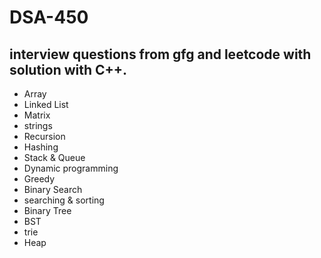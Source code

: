 # DSA-450

## interview questions from gfg and leetcode with solution with C++.
 - Array
 - Linked List
 - Matrix
 - strings
 - Recursion
 - Hashing
 - Stack & Queue
 - Dynamic programming
 - Greedy
 - Binary Search
 - searching & sorting
 - Binary Tree
 - BST
 - trie
 - Heap
